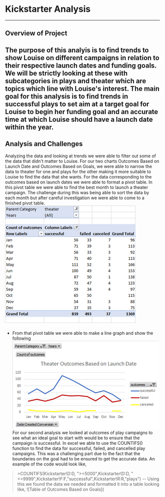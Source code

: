 # Kickstarter Analysis 
---
## Overview of Project 
The purpose of this analyis is to find trends to show Louise on different campaigns in relation to their respective launch dates and funding goals. We will be strictly looking at these with subcategories in plays and theater which are topics which line with Louise's interest. The main goal for this analysis is to find trends in successful plays to set aim at a target goal for Louise to begin her funding goal and an accurate time at which Louise should have a launch date within the year. 
---
## Analysis and Challenges
Analyzing the data and looking at trends we were able to filter out some of the data that didn't matter to Louise. For our two charts Outcomes Based on Launch Date and Outcomes Based on Goals, we were able to narrow the data to theater for one and plays for the other making it more suitable to Louise to find the data that she wants. For the data corresponding to the outcomes based on launch dates we were able to format a pivot table. In this pivot table we were able to find the best month to launch a theater campaign. The challenge during this was being able to sort the data by each month but after careful investigation we were able to come to a finished pivot table.
![Pivot Table For Theater Analysis](https://github.com/mckjack/kickstarter-analysis/blob/main/Pivot%20Table%20for%20Theater%20Analysis.png)
- From that pivot table we were able to make a line graph and show the following 
![Theater_Outcomes_vs_Launch](https://github.com/mckjack/kickstarter-analysis/blob/main/Theater_Outcomes_vs_Launch.png)
For our second analysis we looked at outcomes of play campaigns to see what an ideal goal to start with would be to ensure that the campaign is successful. In excel we able to use the COUNTIFS() function to find the data for successful, failed, and cancelled play campaigns. This was a challenging part due to the fact that the boundaries on the goal had to be ensured to get the accurate data. An example of the code would look like,
> =COUNTIFS(Kickstarter!$D:$D, ">=5000",Kickstarter!$D:$D, "<=9999",Kickstarter!$F:$F,"successful",Kickstarter!$R:$R,"plays")
--
Using this we found the data we needed and formatted it into a table looking like, 
![Table of Outcomes Based on Goals](


